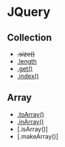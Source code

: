 # JQuery
## Collection
- ~~.size()~~
- [.length](jq-size.html)
- [.get()](jq-get.html)
- [.index()](jq-index.html)

## Array
- [.toArray()](jq-to-array.html)
- [.inArray()](jq-in-array.html)
- [.isArray()]
- [.makeArray()]
